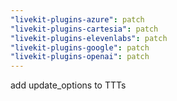 ```yaml
---
"livekit-plugins-azure": patch
"livekit-plugins-cartesia": patch
"livekit-plugins-elevenlabs": patch
"livekit-plugins-google": patch
"livekit-plugins-openai": patch
---
```


add update_options to TTTs
